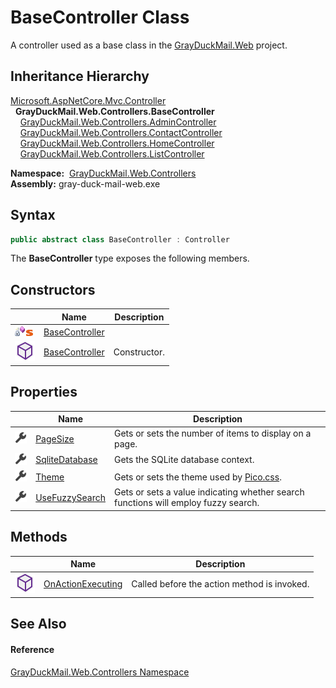 BaseController Class
====================
A controller used as a base class in the [GrayDuckMail.Web][1] project.


Inheritance Hierarchy
---------------------
[Microsoft.AspNetCore.Mvc.Controller][2]  
  **GrayDuckMail.Web.Controllers.BaseController**  
    [GrayDuckMail.Web.Controllers.AdminController][3]  
    [GrayDuckMail.Web.Controllers.ContactController][4]  
    [GrayDuckMail.Web.Controllers.HomeController][5]  
    [GrayDuckMail.Web.Controllers.ListController][6]  

  **Namespace:**  [GrayDuckMail.Web.Controllers][7]  
  **Assembly:** gray-duck-mail-web.exe

Syntax
------

```csharp
public abstract class BaseController : Controller
```

The **BaseController** type exposes the following members.


Constructors
------------

|                                   | Name                | Description  |
| --------------------------------- | ------------------- | ------------ |
| ![Private method]![Static member] | [BaseController][8] |              |
| ![Public method]                  | [BaseController][9] | Constructor. |


Properties
----------

|                    | Name                 | Description                                                                        |
| ------------------ | -------------------- | ---------------------------------------------------------------------------------- |
| ![Public property] | [PageSize][10]       | Gets or sets the number of items to display on a page.                             |
| ![Public property] | [SqliteDatabase][11] | Gets the SQLite database context.                                                  |
| ![Public property] | [Theme][12]          | Gets or sets the theme used by [Pico.css][13].                                     |
| ![Public property] | [UseFuzzySearch][14] | Gets or sets a value indicating whether search functions will employ fuzzy search. |


Methods
-------

|                  | Name                    | Description                                 |
| ---------------- | ----------------------- | ------------------------------------------- |
| ![Public method] | [OnActionExecuting][15] | Called before the action method is invoked. |


See Also
--------

#### Reference
[GrayDuckMail.Web.Controllers Namespace][7]  

[1]: ../../GrayDuckMail.Web/README.md
[2]: https://docs.microsoft.com/dotnet/api/microsoft.aspnetcore.mvc.controller
[3]: ../AdminController/README.md
[4]: ../ContactController/README.md
[5]: ../HomeController/README.md
[6]: ../ListController/README.md
[7]: ../README.md
[8]: _cctor.md
[9]: _ctor.md
[10]: PageSize.md
[11]: SqliteDatabase.md
[12]: Theme.md
[13]: https://picocss.com/docs/themes.html
[14]: UseFuzzySearch.md
[15]: OnActionExecuting.md
[Private method]: ../../icons/privmethod.gif "Private method"
[Static member]: ../../icons/static.gif "Static member"
[Public method]: ../../icons/pubmethod.svg "Public method"
[Public property]: ../../icons/pubproperty.svg "Public property"